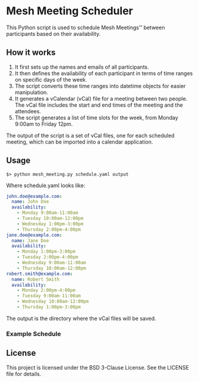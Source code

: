 # Mesh Meeting Scheduler

This Python script is used to schedule Mesh Meetings™ between participants based on their availability.

## How it works

1. It first sets up the names and emails of all participants.
2. It then defines the availability of each participant in terms of time ranges on specific days of the week.
3. The script converts these time ranges into datetime objects for easier manipulation.
4. It generates a vCalendar (vCal) file for a meeting between two people. The vCal file includes the start and end times of the meeting and the attendees.
5. The script generates a list of time slots for the week, from Monday 9:00am to Friday 12pm.

The output of the script is a set of vCal files, one for each scheduled meeting, which can be imported into a calendar application.

## Usage

```shell
$> python mesh_meeting.py schedule.yaml output
```
Where schedule.yaml looks like:
```yaml
john.doe@example.com:
  name: John Doe
  availability: 
    - Monday 9:00am-11:00am
    - Tuesday 10:00am-12:00pm
    - Wednesday 1:00pm-3:00pm
    - Thursday 2:00pm-4:00pm
jane.doe@example.com:
  name: Jane Doe
  availability: 
    - Monday 1:00pm-3:00pm
    - Tuesday 2:00pm-4:00pm
    - Wednesday 9:00am-11:00am
    - Thursday 10:00am-12:00pm
robert.smith@example.com:
  name: Robert Smith
  availability: 
    - Monday 2:00pm-4:00pm
    - Tuesday 9:00am-11:00am
    - Wednesday 10:00am-12:00pm
    - Thursday 1:00pm-3:00pm
```

The output is the directory where the vCal files will be saved.

### Example Schedule



## License
This project is licensed under the BSD 3-Clause License. See the LICENSE file for details.
